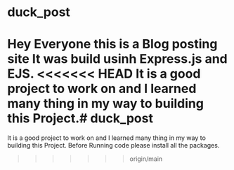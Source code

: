 # duck_post
Hey Everyone this is a Blog posting site It was build usinh Express.js and EJS.
<<<<<<< HEAD
It is a good project to work on and I learned many thing in my way to building this Project.# duck_post
=======
It is a good project to work on and I learned many thing in my way to building this Project.
Before Running code please install all the packages.

>>>>>>> origin/main

